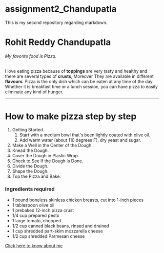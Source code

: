 # assignment2_Chandupatla
This is my second repository regarding markdown.

# Rohit Reddy Chandupatla 
###### My favorite food is Pizza.

I love eating pizza because of **toppings** are very tasty and healthy and there are several types of **crusts**, Moreover They are available in different **flavours**. Pizza is the only dish which can be eaten at any time of the day. Whether it is breakfast time or a lunch session, you can have pizza to easily eliminate any kind of hunger.

----

# How to make pizza step by step
1. Getting Started.
    1. Start with a medium bowl that's been lightly coated with olive oil. 
    2. Add warm water (about 110 degrees F), dry yeast and sugar.
2. Make a Well in the Center of the Dough.
3. Knead the Dough.
4. Cover the Dough in Plastic Wrap.
5. Check to See If the Dough Is Done.
6. Divide the Dough.
7. Shape the Dough.
8. Top the Pizza and Bake.


### Ingredients required
* 1 pound boneless skinless chicken breasts, cut into 1-inch pieces
* 1 tablespoon olive oil
* 1 prebaked 12-inch pizza crust
* 1/4 cup prepared pesto
* 1 large tomato, chopped
* 1/2 cup canned black beans, rinsed and drained
* 1 cup shredded part-skim mozzarella cheese
* 1/2 cup shredded Parmesan cheese

[Click here to know about me](AboutMe.md)

